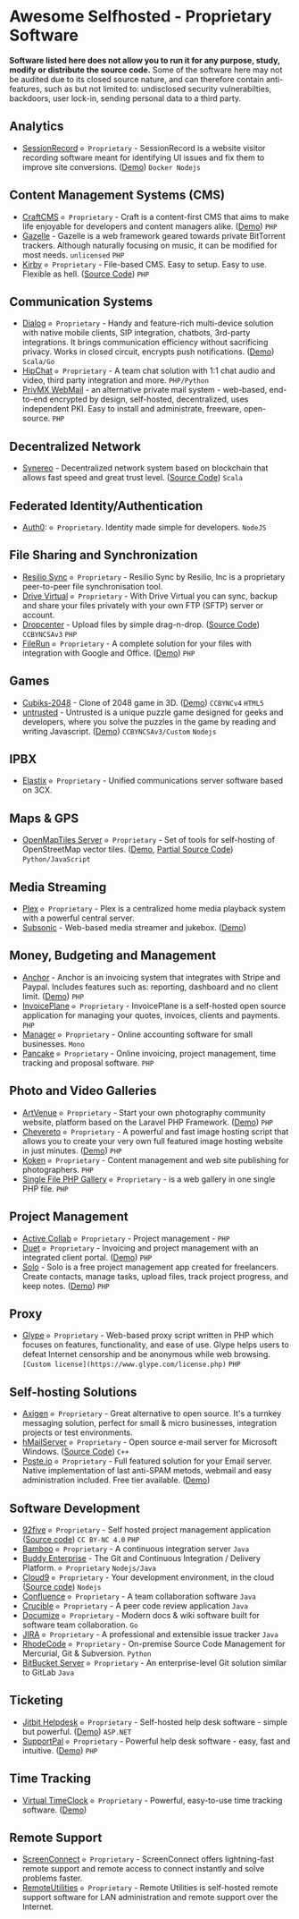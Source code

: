 # Awesome Selfhosted - Proprietary Software

**Software listed here does not allow you to run it for any purpose, study, modify or distribute the source code.** Some of the software here may not be audited due to its closed source nature, and can therefore contain anti-features, such as but not limited to: undisclosed security vulnerabilties, backdoors, user lock-in, sending personal data to a third party.

## Analytics

  * [SessionRecord](https://sessionrecord.com/) `⊘ Proprietary` - SessionRecord is a website visitor recording software meant for identifying UI issues and fix them to improve site conversions. ([Demo](https://console.sessionrecord.com/test)) `Docker Nodejs`


## Content Management Systems (CMS)

  * [CraftCMS](https://craftcms.com/) `⊘ Proprietary` - Craft is a content-first CMS that aims to make life enjoyable for developers and content managers alike. ([Demo](https://demo.craftcms.com/)) `PHP`
  * [Gazelle](https://github.com/WhatCD/Gazelle) - Gazelle is a web framework geared towards private BitTorrent trackers. Although naturally focusing on music, it can be modified for most needs. `unlicensed` `PHP`
  * [Kirby](https://getkirby.com/) `⊘ Proprietary` - File-based CMS. Easy to setup. Easy to use. Flexible as hell. ([Source Code](https://github.com/getkirby/kirby)) `PHP` 


## Communication Systems

  * [Dialog](https://dlg.im) `⊘ Proprietary` - Handy and feature-rich multi-device solution with native mobile clients, SIP integration, chatbots, 3rd-party integrations. It brings communication efficiency without sacrificing privacy. Works in closed circuit, encrypts push notifications. ([Demo](https://dlg.im/en/download)) `Scala/Go`
  * [HipChat](https://www.atlassian.com/software/hipchat) `⊘ Proprietary` - A team chat solution with 1:1 chat audio and video, third party integration and more. `PHP/Python`
  * [PrivMX WebMail](https://privmx.com) - an alternative private mail system - web-based, end-to-end encrypted by design, self-hosted, decentralized, uses independent PKI. Easy to install and administrate, freeware, open-source. `PHP`
  
## Decentralized Network

  * [Synereo](https://www.synereo.com/) - Decentralized network system based on blockchain that allows fast speed and great trust level. ([Source Code](https://github.com/synereo/synereo)) `Scala`  
 
## Federated Identity/Authentication

  * [Auth0](https://auth0.com/docs/appliance): `⊘ Proprietary`. Identity made simple for developers. `NodeJS`

  
## File Sharing and Synchronization

  * [Resilio Sync](https://www.resilio.com/) `⊘ Proprietary` - Resilio Sync by Resilio, Inc is a proprietary peer-to-peer file synchronisation tool.
  * [Drive Virtual](http://www.drivevirtual.com/) `⊘ Proprietary` - With Drive Virtual you can sync, backup and share your files privately with your own FTP (SFTP) server or account.
  * [Dropcenter](http://projet.idleman.fr/dropcenter/) - Upload files by simple drag-n-drop. ([Source Code](https://github.com/ldleman/dropcenter)) `CCBYNCSAv3` `PHP`
  * [FileRun](http://www.filerun.com/) `⊘ Proprietary` - A complete solution for your files with integration with Google and Office. ([Demo](http://www.filerun.com/demo)) `PHP`


## Games

  * [Cubiks-2048](https://github.com/Kshitij-Banerjee/Cubiks-2048) - Clone of 2048 game in 3D. ([Demo](https://kshitij-banerjee.github.io/Cubiks-2048/)) `CCBYNCv4` `HTML5`
  * [untrusted](https://github.com/AlexNisnevich/untrusted) - Untrusted is a unique puzzle game designed for geeks and developers, where you solve the puzzles in the game by reading and writing Javascript. ([Demo](http://alex.nisnevich.com/untrusted/)) `CCBYNCSAv3/Custom` `Nodejs`

## IPBX

  * [Elastix](http://www.elastix.org) `⊘ Proprietary` - Unified communications server software based on 3CX.


## Maps & GPS

  * [OpenMapTiles Server](https://openmaptiles.org/) `⊘ Proprietary` - Set of tools for self-hosting of OpenStreetMap vector tiles. ([Demo](https://openmaptiles.org/), [Partial Source Code](https://github.com/openmaptiles)) `Python/JavaScript`

## Media Streaming

  * [Plex](https://plex.tv/) `⊘ Proprietary` - Plex is a centralized home media playback system with a powerful central server.
  * [Subsonic](http://subsonic.org/) - Web-based media streamer and jukebox. ([Demo](http://demo.subsonic.org/login.view?user=guest4&password=guest))

  
## Money, Budgeting and Management

  * [Anchor](http://theanchorapp.com/) - Anchor is an invoicing system that integrates with Stripe and Paypal. Includes features such as: reporting, dashboard and no client limit. ([Demo](http://theanchorapp.com/demo/admin-login)) `PHP`
  * [InvoicePlane](https://invoiceplane.com/) `⊘ Proprietary` - InvoicePlane is a self-hosted open source application for managing your quotes, invoices, clients and payments. `PHP`
  * [Manager](http://manager.io/server) `⊘ Proprietary` - Online accounting software for small businesses. `Mono`
  * [Pancake](http://pancakeapp.com/) `⊘ Proprietary` - Online invoicing, project management, time tracking and proposal software. `PHP`


## Photo and Video Galleries

  * [ArtVenue](http://codecanyon.net/item/artvenue-image-sharing-community-script/5771542) `⊘ Proprietary` - Start your own photography community website, platform based on the Laravel PHP Framework. ([Demo](http://codecanyon.net/item/artvenue-image-sharing-community-script/full_screen_preview/5771542)) `PHP`
  * [Chevereto](https://chevereto.com/) `⊘ Proprietary` - A powerful and fast image hosting script that allows you to create your very own full featured image hosting website in just minutes. ([Demo](http://demo.chevereto.com/)) `PHP`
  * [Koken](http://koken.me/) `⊘ Proprietary` - Content management and web site publishing for photographers. `PHP`
  * [Single File PHP Gallery](http://sye.dk/sfpg/) `⊘ Proprietary` - is a web gallery in one single PHP file. `PHP` 

  
## Project Management
  * [Active Collab](https://www.activecollab.com/) `⊘ Proprietary` - Project management - `PHP`
  * [Duet](https://duetapp.com/) `⊘ Proprietary` - Invoicing and project management with an integrated client portal. ([Demo](https://duetapp.com/demo/#dashboard)) `PHP`
  * [Solo](http://www.getsoloapp.com/) - Solo is a free project management app created for freelancers. Create contacts, manage tasks, upload files, track project progress, and keep notes. ([Demo](http://www.getsoloapp.com/demo/)) `PHP`


## Proxy
  * [Glype](https://www.glype.com/) `⊘ Proprietary` - Web-based proxy script written in PHP which focuses on features, functionality, and ease of use. Glype helps users to defeat Internet censorship and be anonymous while web browsing. `[Custom license](https://www.glype.com/license.php)` `PHP`
  
  
## Self-hosting Solutions
  * [Axigen](https://www.axigen.com/mail-server/free/) `⊘ Proprietary` -  Great alternative to open source. It's a turnkey messaging solution, perfect for small & micro businesses, integration projects or test environments.
  * [hMailServer](https://www.hmailserver.com) `⊘ Proprietary` - Open source e-mail server for Microsoft Windows. ([Source Code](https://github.com/hmailserver/hmailserver)) `C++`
  * [Poste.io](https://poste.io) `⊘ Proprietary` - Full featured solution for your Email server. Native implementation of last anti-SPAM metods, webmail and easy administration included. Free tier available. ([Demo](https://poste.io/admin/login#admin@poste.io;admin))

  
## Software Development

  * [92five](http://92fiveapp.com/) `⊘ Proprietary` - Self hosted project management application ([Source code](https://github.com/chintanbanugaria/92five)) `CC BY-NC 4.0` `PHP`
  * [Bamboo](https://www.atlassian.com/software/bamboo) `⊘ Proprietary` - A continuous integration server `Java`
  * [Buddy Enterprise](https://buddy.works/) - The Git and Continuous Integration / Delivery Platform. `⊘ Proprietary` `Nodejs/Java`
  * [Cloud9](https://c9.io/) `⊘ Proprietary` - Your development environment, in the cloud ([Source code](https://github.com/c9/core)) `Nodejs`
  * [Confluence](https://www.atlassian.com/software/confluence) `⊘ Proprietary` - A team collaboration software `Java`
  * [Crucible](https://www.atlassian.com/software/crucible/overview) `⊘ Proprietary` - A peer code review application `Java`
  * [Documize](https://documize.com) `⊘ Proprietary` - Modern docs & wiki software built for software team collaboration. `Go`
  * [JIRA](https://www.atlassian.com/software/jira) `⊘ Proprietary` - A professional and extensible issue tracker `Java`
  * [RhodeCode](https://rhodecode.com) `⊘ Proprietary` - On-premise Source Code Management for Mercurial, Git & Subversion. `Python`
  * [BitBucket Server](https://www.atlassian.com/software/bitbucket/server) `⊘ Proprietary` - An enterprise-level Git solution similar to GitLab `Java`

  
## Ticketing
  * [Jitbit Helpdesk](https://www.jitbit.com/helpdesk/) `⊘ Proprietary` - Self-hosted help desk software - simple but powerful. ([Demo](https://www.jitbit.com/hosted-helpdesk/trial/)) `ASP.NET`
  * [SupportPal](https://www.supportpal.com/) `⊘ Proprietary` - Powerful help desk software - easy, fast and intuitive. ([Demo](http://demo.supportpal.com/)) `PHP`


## Time Tracking
  * [Virtual TimeClock](https://www.redcort.com/timeclock) `⊘ Proprietary` - Powerful, easy-to-use time tracking software. ([Demo](https://www.redcort.com/timeclock/free-timeclock-software-trial))
  

## Remote Support

 * [ScreenConnect](https://www.screenconnect.com/) `⊘ Proprietary` - ScreenConnect offers lightning-fast remote support and remote access to connect instantly and solve problems faster.
 * [RemoteUtilities](https://www.remoteutilities.com/) `⊘ Proprietary` - Remote Utilities is self-hosted remote support software for LAN administration and remote support over the Internet.

 
